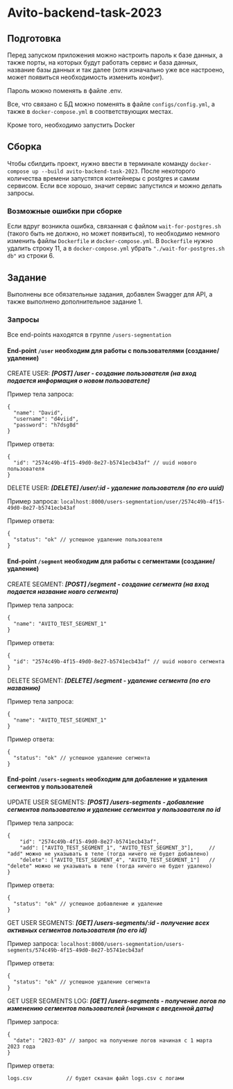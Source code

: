 # Avito-backend-task-2023

## Подготовка

Перед запуском приложения можно настроить пароль к базе данных, а также порты, на которых будут работать сервис и база данных, название базы данных и так далее (хотя изначально уже все настроено, может появиться необходимость изменить конфиг). 

Пароль можно поменять в файле .env.

Все, что связано с БД можно поменять в файле ```configs/config.yml```, а также в ```docker-compose.yml``` в соответствующих местах.

Кроме того, необходимо запустить Docker

## Сборка

Чтобы сбилдить проект, нужно ввести в терминале команду ```docker-compose up --build avito-backend-task-2023```. После некоторого количества времени запустятся контейнеры с postgres и самим сервисом. Если все хорошо, значит сервис запустился и можно делать запросы.

### Возможные ошибки при сборке

Если вдруг возникла ошибка, связанная с файлом ```wait-for-postgres.sh``` (такого быть не должно, но может появиться), то необходимо немного изменить файлы ```Dockerfile``` и ```docker-compose.yml```. В ```Dockerfile``` нужно удалить строку 11, а в ```docker-compose.yml``` убрать ```"./wait-for-postgres.sh db"``` из строки 6.

## Задание

Выполнены все обязательные задания, добавлен Swagger для API, а также выполнено дополнительное задание 1.

### Запросы

Все end-points находятся в группе ```/users-segmentation```

#### End-point ```/user``` необходим для работы с пользователями (создание/удаление)

CREATE USER: ***[POST] /user - создание пользователя (на вход подается информация о новом пользователе)***

Пример тела запроса:
```
{
  "name": "David",
  "username": "d4viid",
  "password": "h7dsg8d"
}
```

Пример ответа:
```
{
  "id": "2574c49b-4f15-49d0-8e27-b5741ecb43af" // uuid нового пользователя
}
```

DELETE USER: ***[DELETE] /user/:id - удаление пользователя (по его uuid)***

Пример запроса: ```localhost:8000/users-segmentation/user/2574c49b-4f15-49d0-8e27-b5741ecb43af```

Пример ответа:
```
{
  "status": "ok" // успешное удаление пользователя
}
```

#### End-point ```/segment``` необходим для работы с сегментами (создание/удаление)

CREATE SEGMENT: ***[POST] /segment - создание сегмента (на вход подается название новго сегмента)***

Пример тела запроса:
```
{
  "name": "AVITO_TEST_SEGMENT_1"
}
```

Пример ответа:
```
{
  "id": "2574c49b-4f15-49d0-8e27-b5741ecb43af" // uuid нового сегмента
}
```

DELETE SEGMENT: ***[DELETE] /segment - удаление сегмента (по его названию)***

Пример тела запроса:
```
{
  "name": "AVITO_TEST_SEGMENT_1"
}
```

Пример ответа:
```
{
  "status": "ok" // успешное удаление сегмента
}
```

#### End-point ```/users-segments``` необходим для добавление и удаления сегментов у пользователей

UPDATE USER SEGMENTS: ***[POST] /users-segments - добавление сегментов пользователю и удаление сегментов у пользователя по id***

Пример тела запроса:
```
{
    "id": "2574c49b-4f15-49d0-8e27-b5741ecb43af",
    "add": ["AVITO_TEST_SEGMENT_1", "AVITO_TEST_SEGMENT_3"],     // "add" можно не указывать в теле (тогда ничего не будет добавлено)
    "delete": ["AVITO_TEST_SEGMENT_4", "AVITO_TEST_SEGMENT_1"]   // "delete" можно не указывать в теле (тогда ничего не будет удалено)
}
```

Пример ответа:
```
{
  "status": "ok" // успешное добавление и удаление
}
```

GET USER SEGMENTS: ***[GET] /users-segments/:id - получение всех активных сегментов пользователя (по его id)***

Пример запроса: ```localhost:8000/users-segmentation/users-segments/574c49b-4f15-49d0-8e27-b5741ecb43af```

Пример ответа:
```
{
  "status": "ok" // успешное удаление сегмента
}
```

GET USER SEGMENTS LOG: ***[GET] /users-segments - получение логов по изменению сегментов пользователей (начиная с введенной даты)***

Пример запроса: 
```
{
  "date": "2023-03" // запрос на получение логов начиная с 1 марта 2023 года
}
```

Пример ответа:
```
logs.csv           // будет скачан файл logs.csv с логами
```
